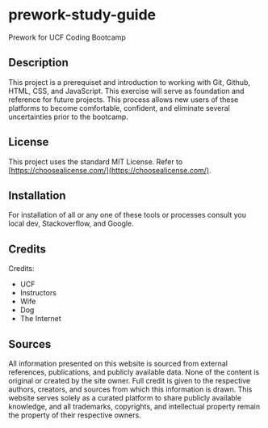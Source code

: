 # prework-study-guide
Prework for UCF Coding Bootcamp

## Description

This project is a prerequiset and introduction to working with Git, Github, HTML, CSS, and JavaScript. This exercise will serve as foundation and reference for future projects. This process allows new users of these platforms to become comfortable, confident, and eliminate several uncertainties prior to the bootcamp. 

## License

This project uses the standard MIT License. Refer to [https://choosealicense.com/](https://choosealicense.com/).

## Installation

For installation of all or any one of these tools or processes consult you local dev, Stackoverflow, and Google.

## Credits

Credits:
- UCF
- Instructors
- Wife
- Dog
- The Internet

## Sources

All information presented on this website is sourced from external references, publications, and publicly available data. None of the content is original or created by the site owner. Full credit is given to the respective authors, creators, and sources from which this information is drawn. This website serves solely as a curated platform to share publicly available knowledge, and all trademarks, copyrights, and intellectual property remain the property of their respective owners.


